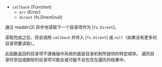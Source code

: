<!-- YAML
added: v12.12.0
-->

* `callback` {Function}
  * `err` {Error}
  * `dirent` {fs.Dirent|null}

通过 readdir(3) 异步地读取下一个目录项作为 [`fs.Dirent`]。

读取完成之后，将会调用 `callback` 并传入 [`fs.Dirent`] 或 `null`（如果没有更多的目录项要读取）。

此函数返回的目录项不遵循操作系统的底层目录机制所提供的特定顺序。
遍历目录时添加或删除的目录项可能会或可能不会包含在遍历的结果中。

